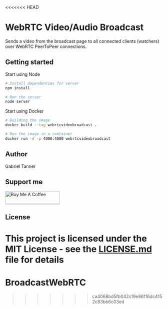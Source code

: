 <<<<<<< HEAD
# WebRTC Video/Audio Broadcast

Sends a video from the broadcast page to all connected clients (watchers) over WebRTC PeerToPeer connections.

## Getting started

Start using Node

```bash
# Install dependencies for server
npm install

# Run the server
node server
```

Start using Docker

```bash
# Building the image
docker build --tag webrtcvideobroadcast .

# Run the image in a container
docker run -d -p 4000:4000 webrtcvideobroadcast
```

## Author

Gabriel Tanner

## Support me

<a href="https://www.buymeacoffee.com/gabrieltanner" target="_blank"><img src="https://www.buymeacoffee.com/assets/img/custom_images/orange_img.png" alt="Buy Me A Coffee" style="height: 41px !important;width: 174px !important;box-shadow: 0px 3px 2px 0px rgba(190, 190, 190, 0.5) !important;-webkit-box-shadow: 0px 3px 2px 0px rgba(190, 190, 190, 0.5) !important;" ></a>

## License

This project is licensed under the MIT License - see the [LICENSE.md](LICENSE) file for details
=======
# BroadcastWebRTC
>>>>>>> ca4068bd5fb042c19e86f16dc4152c83bb6c03ed
